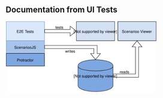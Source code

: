 ## Documentation from UI Tests


<img src="images/draw.io/ScenariooJSTestArchitecture.svg" width="80%">
